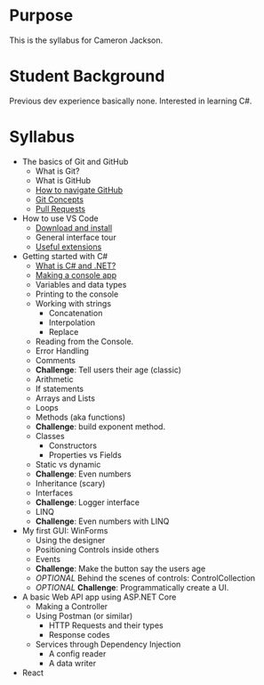 # Purpose

This is the syllabus for Cameron Jackson.

# Student Background

Previous dev experience basically none. Interested in learning C#.

# Syllabus

- The basics of Git and GitHub
  - What is Git?
  - What is GitHub
  - [How to navigate GitHub](/Git/NavigatingGitHub.md)
  - [Git Concepts](/Git/GitConcepts.md)
  - [Pull Requests](../Git/PullRequests.md)
- How to use VS Code
  - [Download and install](https://code.visualstudio.com/)
  - General interface tour
  - [Useful extensions](VSCode/UsefulExtensions.md)
- Getting started with C#
  - [What is C# and .NET?](../CSharp/WhatIsCSharpAndDotNet.md)
  - [Making a console app](../CSharp/ConsoleApp.md)
  - Variables and data types
  - Printing to the console
  - Working with strings
    - Concatenation
    - Interpolation
    - Replace
  - Reading from the Console.
  - Error Handling
  - Comments
  - **Challenge**: Tell users their age (classic)
  - Arithmetic
  - If statements
  - Arrays and Lists
  - Loops
  - Methods (aka functions)
  - **Challenge**: build exponent method.
  - Classes
    - Constructors
    - Properties vs Fields
  - Static vs dynamic
  - **Challenge**: Even numbers
  - Inheritance (scary)
  - Interfaces
  - **Challenge**: Logger interface
  - LINQ
  - **Challenge**: Even numbers with LINQ
- My first GUI: WinForms
  - Using the designer
  - Positioning Controls inside others
  - Events
  - **Challenge**: Make the button say the users age
  - _OPTIONAL_ Behind the scenes of controls: ControlCollection
  - _OPTIONAL_ **Challenge**: Programmatically create a UI.
- A basic Web API app using ASP.NET Core
  - Making a Controller
  - Using Postman (or similar)
    - HTTP Requests and their types
    - Response codes
  - Services through Dependency Injection
    - A config reader
    - A data writer
- React
